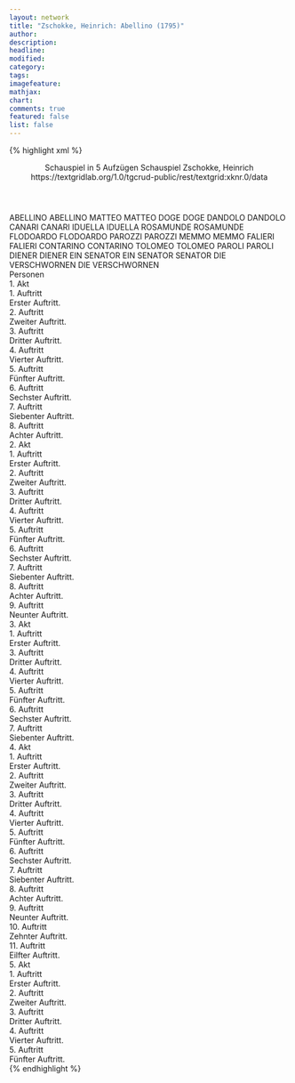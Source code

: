 ```yaml
---
layout: network
title: "Zschokke, Heinrich: Abellino (1795)"
author:
description:
headline:
modified:
category:
tags:
imagefeature:
mathjax:
chart:
comments: true
featured: false
list: false
---
```

{% highlight xml %}
<?xml-model href="https://raw.githubusercontent.com/DLiNa/project/master/rules/lina.rnc"?><?xml-model href="https://raw.githubusercontent.com/DLiNa/project/master/rules/lina.sch"?>
<play xmlns="http://lina.digital">
  <header>
    <title>Abellino</title>
    <subtitle>Schauspiel in 5 Aufzügen</subtitle>
    <genretitle>Schauspiel</genretitle>
    <author>Zschokke, Heinrich</author>
    <date type="print" when="1795"/>
    <date type="premiere" when="1795"/>
    <date type="written"/>
    <source>https://textgridlab.org/1.0/tgcrud-public/rest/textgrid:xknr.0/data</source>
  </header>
  <personae>
    <character>
      <name>ABELLINO</name>
      <alias xml:id="abellino">
        <name>ABELLINO</name>
      </alias>
    </character>
    <character>
      <name>MATTEO</name>
      <alias xml:id="matteo">
        <name>MATTEO</name>
      </alias>
    </character>
    <character>
      <name>DOGE</name>
      <alias xml:id="doge">
        <name>DOGE</name>
      </alias>
    </character>
    <character>
      <name>DANDOLO</name>
      <alias xml:id="dandolo">
        <name>DANDOLO</name>
      </alias>
    </character>
    <character>
      <name>CANARI</name>
      <alias xml:id="canari">
        <name>CANARI</name>
      </alias>
    </character>
    <character>
      <name>IDUELLA</name>
      <alias xml:id="iduella">
        <name>IDUELLA</name>
      </alias>
    </character>
    <character>
      <name>ROSAMUNDE</name>
      <alias xml:id="rosamunde">
        <name>ROSAMUNDE</name>
      </alias>
    </character>
    <character>
      <name>FLODOARDO</name>
      <alias xml:id="flodoardo">
        <name>FLODOARDO</name>
      </alias>
    </character>
    <character>
      <name>PAROZZI</name>
      <alias xml:id="parozzi">
        <name>PAROZZI</name>
      </alias>
    </character>
    <character>
      <name>MEMMO</name>
      <alias xml:id="memmo">
        <name>MEMMO</name>
      </alias>
    </character>
    <character>
      <name>FALIERI</name>
      <alias xml:id="falieri">
        <name>FALIERI</name>
      </alias>
    </character>
    <character>
      <name>CONTARINO</name>
      <alias xml:id="contarino">
        <name>CONTARINO</name>
      </alias>
    </character>
    <character>
      <name>TOLOMEO</name>
      <alias xml:id="tolomeo">
        <name>TOLOMEO</name>
      </alias>
    </character>
    <character>
      <name>PAROLI</name>
      <alias xml:id="paroli">
        <name>PAROLI</name>
      </alias>
    </character>
    <character>
      <name>DIENER</name>
      <alias xml:id="diener">
        <name>DIENER</name>
      </alias>
    </character>
    <character>
      <name>EIN SENATOR</name>
      <alias xml:id="ein_senator">
        <name>EIN SENATOR</name>
      </alias>
      <alias xml:id="senator">
        <name>SENATOR</name>
      </alias>
    </character>
    <character>
      <name>DIE VERSCHWORNEN</name>
      <alias xml:id="die_verschwornen">
        <name>DIE VERSCHWORNEN</name>
      </alias>
    </character>
  </personae>
  <text>
    <div>
      <head>Personen</head>
    </div>
    <div>
      <head>1. Akt</head>
      <div>
        <head>1. Auftritt</head>
        <div>
          <head>Erster Auftritt.</head>
          <sp who="#abellino">
            <amount n="1" unit="speech_acts"/>
            <amount n="158" unit="words"/>
            <amount n="29" unit="lines"/>
            <amount n="938" unit="chars"/>
          </sp>
        </div>
      </div>
      <div>
        <head>2. Auftritt</head>
        <div>
          <head>Zweiter Auftritt.</head>
          <sp who="#abellino">
            <amount n="31" unit="speech_acts"/>
            <amount n="674" unit="words"/>
            <amount n="130" unit="lines"/>
            <amount n="3826" unit="chars"/>
          </sp>
          <sp who="#matteo">
            <amount n="31" unit="speech_acts"/>
            <amount n="973" unit="words"/>
            <amount n="191" unit="lines"/>
            <amount n="5580" unit="chars"/>
          </sp>
        </div>
      </div>
      <div>
        <head>3. Auftritt</head>
        <div>
          <head>Dritter Auftritt.</head>
          <sp who="#abellino">
            <amount n="2" unit="speech_acts"/>
            <amount n="176" unit="words"/>
            <amount n="36" unit="lines"/>
            <amount n="1011" unit="chars"/>
          </sp>
          <sp who="#matteo">
            <amount n="1" unit="speech_acts"/>
            <amount n="1" unit="words"/>
            <amount n="1" unit="lines"/>
            <amount n="9" unit="chars"/>
          </sp>
        </div>
      </div>
      <div>
        <head>4. Auftritt</head>
        <div>
          <head>Vierter Auftritt.</head>
          <sp who="#doge">
            <amount n="3" unit="speech_acts"/>
            <amount n="180" unit="words"/>
            <amount n="37" unit="lines"/>
            <amount n="1069" unit="chars"/>
          </sp>
          <sp who="#dandolo">
            <amount n="3" unit="speech_acts"/>
            <amount n="147" unit="words"/>
            <amount n="31" unit="lines"/>
            <amount n="883" unit="chars"/>
          </sp>
        </div>
      </div>
      <div>
        <head>5. Auftritt</head>
        <div>
          <head>Fünfter Auftritt.</head>
          <sp who="#doge">
            <amount n="9" unit="speech_acts"/>
            <amount n="138" unit="words"/>
            <amount n="29" unit="lines"/>
            <amount n="779" unit="chars"/>
          </sp>
          <sp who="#canari">
            <amount n="9" unit="speech_acts"/>
            <amount n="225" unit="words"/>
            <amount n="47" unit="lines"/>
            <amount n="1339" unit="chars"/>
          </sp>
          <sp who="#dandolo">
            <amount n="10" unit="speech_acts"/>
            <amount n="340" unit="words"/>
            <amount n="66" unit="lines"/>
            <amount n="1956" unit="chars"/>
          </sp>
        </div>
      </div>
      <div>
        <head>6. Auftritt</head>
        <div>
          <head>Sechster Auftritt.</head>
          <sp who="#iduella">
            <amount n="19" unit="speech_acts"/>
            <amount n="393" unit="words"/>
            <amount n="76" unit="lines"/>
            <amount n="2252" unit="chars"/>
          </sp>
          <sp who="#rosamunde">
            <amount n="19" unit="speech_acts"/>
            <amount n="731" unit="words"/>
            <amount n="132" unit="lines"/>
            <amount n="4035" unit="chars"/>
          </sp>
        </div>
      </div>
      <div>
        <head>7. Auftritt</head>
        <div>
          <head>Siebenter Auftritt.</head>
          <sp who="#rosamunde">
            <amount n="14" unit="speech_acts"/>
            <amount n="172" unit="words"/>
            <amount n="31" unit="lines"/>
            <amount n="947" unit="chars"/>
          </sp>
          <sp who="#abellino">
            <amount n="14" unit="speech_acts"/>
            <amount n="389" unit="words"/>
            <amount n="78" unit="lines"/>
            <amount n="2266" unit="chars"/>
          </sp>
        </div>
      </div>
      <div>
        <head>8. Auftritt</head>
        <div>
          <head>Achter Auftritt.</head>
          <sp who="#matteo">
            <amount n="3" unit="speech_acts"/>
            <amount n="10" unit="words"/>
            <amount n="3" unit="lines"/>
            <amount n="64" unit="chars"/>
          </sp>
          <sp who="#abellino">
            <amount n="7" unit="speech_acts"/>
            <amount n="230" unit="words"/>
            <amount n="45" unit="lines"/>
            <amount n="1274" unit="chars"/>
          </sp>
          <sp who="#rosamunde">
            <amount n="7" unit="speech_acts"/>
            <amount n="40" unit="words"/>
            <amount n="10" unit="lines"/>
            <amount n="233" unit="chars"/>
          </sp>
        </div>
      </div>
    </div>
    <div>
      <head>2. Akt</head>
      <div>
        <head>1. Auftritt</head>
        <div>
          <head>Erster Auftritt.</head>
          <sp who="#canari">
            <amount n="9" unit="speech_acts"/>
            <amount n="248" unit="words"/>
            <amount n="51" unit="lines"/>
            <amount n="1488" unit="chars"/>
          </sp>
          <sp who="#iduella">
            <amount n="8" unit="speech_acts"/>
            <amount n="160" unit="words"/>
            <amount n="33" unit="lines"/>
            <amount n="947" unit="chars"/>
          </sp>
        </div>
      </div>
      <div>
        <head>2. Auftritt</head>
        <div>
          <head>Zweiter Auftritt.</head>
          <sp who="#canari">
            <amount n="14" unit="speech_acts"/>
            <amount n="653" unit="words"/>
            <amount n="126" unit="lines"/>
            <amount n="3664" unit="chars"/>
          </sp>
          <sp who="#flodoardo">
            <amount n="14" unit="speech_acts"/>
            <amount n="199" unit="words"/>
            <amount n="41" unit="lines"/>
            <amount n="1175" unit="chars"/>
          </sp>
        </div>
      </div>
      <div>
        <head>3. Auftritt</head>
        <div>
          <head>Dritter Auftritt.</head>
          <sp who="#flodoardo">
            <amount n="6" unit="speech_acts"/>
            <amount n="193" unit="words"/>
            <amount n="37" unit="lines"/>
            <amount n="1121" unit="chars"/>
          </sp>
          <sp who="#doge">
            <amount n="6" unit="speech_acts"/>
            <amount n="239" unit="words"/>
            <amount n="50" unit="lines"/>
            <amount n="1427" unit="chars"/>
          </sp>
          <sp who="#canari">
            <amount n="1" unit="speech_acts"/>
            <amount n="38" unit="words"/>
            <amount n="7" unit="lines"/>
            <amount n="216" unit="chars"/>
          </sp>
        </div>
      </div>
      <div>
        <head>4. Auftritt</head>
        <div>
          <head>Vierter Auftritt.</head>
          <sp who="#doge">
            <amount n="4" unit="speech_acts"/>
            <amount n="133" unit="words"/>
            <amount n="27" unit="lines"/>
            <amount n="778" unit="chars"/>
          </sp>
          <sp who="#dandolo">
            <amount n="5" unit="speech_acts"/>
            <amount n="200" unit="words"/>
            <amount n="41" unit="lines"/>
            <amount n="1125" unit="chars"/>
          </sp>
          <sp who="#canari">
            <amount n="2" unit="speech_acts"/>
            <amount n="15" unit="words"/>
            <amount n="3" unit="lines"/>
            <amount n="83" unit="chars"/>
          </sp>
          <sp who="#flodoardo">
            <amount n="1" unit="speech_acts"/>
            <amount n="52" unit="words"/>
            <amount n="9" unit="lines"/>
            <amount n="278" unit="chars"/>
          </sp>
        </div>
      </div>
      <div>
        <head>5. Auftritt</head>
        <div>
          <head>Fünfter Auftritt.</head>
          <sp who="#rosamunde">
            <amount n="21" unit="speech_acts"/>
            <amount n="685" unit="words"/>
            <amount n="126" unit="lines"/>
            <amount n="3769" unit="chars"/>
          </sp>
          <sp who="#flodoardo">
            <amount n="20" unit="speech_acts"/>
            <amount n="663" unit="words"/>
            <amount n="125" unit="lines"/>
            <amount n="3552" unit="chars"/>
          </sp>
        </div>
      </div>
      <div>
        <head>6. Auftritt</head>
        <div>
          <head>Sechster Auftritt.</head>
          <sp who="#parozzi">
            <amount n="13" unit="speech_acts"/>
            <amount n="241" unit="words"/>
            <amount n="50" unit="lines"/>
            <amount n="1423" unit="chars"/>
          </sp>
          <sp who="#memmo">
            <amount n="12" unit="speech_acts"/>
            <amount n="120" unit="words"/>
            <amount n="25" unit="lines"/>
            <amount n="658" unit="chars"/>
          </sp>
        </div>
      </div>
      <div>
        <head>7. Auftritt</head>
        <div>
          <head>Siebenter Auftritt.</head>
          <sp who="#parozzi">
            <amount n="7" unit="speech_acts"/>
            <amount n="424" unit="words"/>
            <amount n="85" unit="lines"/>
            <amount n="2455" unit="chars"/>
          </sp>
          <sp who="#falieri">
            <amount n="6" unit="speech_acts"/>
            <amount n="96" unit="words"/>
            <amount n="20" unit="lines"/>
            <amount n="521" unit="chars"/>
          </sp>
          <sp who="#memmo">
            <amount n="6" unit="speech_acts"/>
            <amount n="228" unit="words"/>
            <amount n="41" unit="lines"/>
            <amount n="1243" unit="chars"/>
          </sp>
        </div>
      </div>
      <div>
        <head>8. Auftritt</head>
        <div>
          <head>Achter Auftritt.</head>
          <sp who="#parozzi">
            <amount n="6" unit="speech_acts"/>
            <amount n="84" unit="words"/>
            <amount n="17" unit="lines"/>
            <amount n="474" unit="chars"/>
          </sp>
          <sp who="#memmo">
            <amount n="9" unit="speech_acts"/>
            <amount n="57" unit="words"/>
            <amount n="12" unit="lines"/>
            <amount n="343" unit="chars"/>
          </sp>
          <sp who="#falieri">
            <amount n="7" unit="speech_acts"/>
            <amount n="171" unit="words"/>
            <amount n="32" unit="lines"/>
            <amount n="922" unit="chars"/>
          </sp>
          <sp who="#contarino">
            <amount n="14" unit="speech_acts"/>
            <amount n="619" unit="words"/>
            <amount n="120" unit="lines"/>
            <amount n="3488" unit="chars"/>
          </sp>
        </div>
      </div>
      <div>
        <head>9. Auftritt</head>
        <div>
          <head>Neunter Auftritt.</head>
          <sp who="#abellino">
            <amount n="21" unit="speech_acts"/>
            <amount n="565" unit="words"/>
            <amount n="112" unit="lines"/>
            <amount n="3204" unit="chars"/>
          </sp>
          <sp who="#abellino #parozzi #contarino #memmo #falieri">
            <amount n="2" unit="speech_acts"/>
            <amount n="21" unit="words"/>
            <amount n="4" unit="lines"/>
            <amount n="105" unit="chars"/>
          </sp>
          <sp who="#parozzi">
            <amount n="11" unit="speech_acts"/>
            <amount n="56" unit="words"/>
            <amount n="15" unit="lines"/>
            <amount n="347" unit="chars"/>
          </sp>
          <sp who="#contarino">
            <amount n="8" unit="speech_acts"/>
            <amount n="77" unit="words"/>
            <amount n="17" unit="lines"/>
            <amount n="458" unit="chars"/>
          </sp>
          <sp who="#memmo">
            <amount n="3" unit="speech_acts"/>
            <amount n="53" unit="words"/>
            <amount n="9" unit="lines"/>
            <amount n="286" unit="chars"/>
          </sp>
          <sp who="#falieri">
            <amount n="2" unit="speech_acts"/>
            <amount n="17" unit="words"/>
            <amount n="3" unit="lines"/>
            <amount n="88" unit="chars"/>
          </sp>
        </div>
      </div>
    </div>
    <div>
      <head>3. Akt</head>
      <div>
        <head>1. Auftritt</head>
        <div>
          <head>Erster Auftritt.</head>
          <sp who="#doge">
            <amount n="12" unit="speech_acts"/>
            <amount n="899" unit="words"/>
            <amount n="173" unit="lines"/>
            <amount n="5036" unit="chars"/>
          </sp>
          <sp who="#flodoardo">
            <amount n="12" unit="speech_acts"/>
            <amount n="256" unit="words"/>
            <amount n="47" unit="lines"/>
            <amount n="1400" unit="chars"/>
          </sp>
        </div>
      </div>
      <div>
        <head>3. Auftritt</head>
        <div>
          <head>Dritter Auftritt.</head>
          <sp who="#doge">
            <amount n="11" unit="speech_acts"/>
            <amount n="390" unit="words"/>
            <amount n="77" unit="lines"/>
            <amount n="2232" unit="chars"/>
          </sp>
          <sp who="#dandolo">
            <amount n="10" unit="speech_acts"/>
            <amount n="576" unit="words"/>
            <amount n="120" unit="lines"/>
            <amount n="3366" unit="chars"/>
          </sp>
        </div>
      </div>
      <div>
        <head>4. Auftritt</head>
        <div>
          <head>Vierter Auftritt.</head>
          <sp who="#rosamunde">
            <amount n="13" unit="speech_acts"/>
            <amount n="214" unit="words"/>
            <amount n="41" unit="lines"/>
            <amount n="1212" unit="chars"/>
          </sp>
          <sp who="#tolomeo">
            <amount n="13" unit="speech_acts"/>
            <amount n="634" unit="words"/>
            <amount n="120" unit="lines"/>
            <amount n="3579" unit="chars"/>
          </sp>
        </div>
      </div>
      <div>
        <head>5. Auftritt</head>
        <div>
          <head>Fünfter Auftritt.</head>
          <sp who="#doge">
            <amount n="18" unit="speech_acts"/>
            <amount n="379" unit="words"/>
            <amount n="71" unit="lines"/>
            <amount n="2070" unit="chars"/>
          </sp>
          <sp who="#tolomeo">
            <amount n="17" unit="speech_acts"/>
            <amount n="531" unit="words"/>
            <amount n="108" unit="lines"/>
            <amount n="3175" unit="chars"/>
          </sp>
        </div>
      </div>
      <div>
        <head>6. Auftritt</head>
        <div>
          <head>Sechster Auftritt.</head>
          <sp who="#doge">
            <amount n="12" unit="speech_acts"/>
            <amount n="570" unit="words"/>
            <amount n="112" unit="lines"/>
            <amount n="3305" unit="chars"/>
          </sp>
          <sp who="#iduella">
            <amount n="11" unit="speech_acts"/>
            <amount n="460" unit="words"/>
            <amount n="91" unit="lines"/>
            <amount n="2661" unit="chars"/>
          </sp>
        </div>
      </div>
      <div>
        <head>7. Auftritt</head>
        <div>
          <head>Siebenter Auftritt.</head>
          <sp who="#abellino">
            <amount n="19" unit="speech_acts"/>
            <amount n="578" unit="words"/>
            <amount n="113" unit="lines"/>
            <amount n="3256" unit="chars"/>
          </sp>
          <sp who="#doge">
            <amount n="19" unit="speech_acts"/>
            <amount n="269" unit="words"/>
            <amount n="52" unit="lines"/>
            <amount n="1522" unit="chars"/>
          </sp>
        </div>
      </div>
    </div>
    <div>
      <head>4. Akt</head>
      <div>
        <head>1. Auftritt</head>
        <div>
          <head>Erster Auftritt.</head>
          <sp who="#rosamunde">
            <amount n="6" unit="speech_acts"/>
            <amount n="288" unit="words"/>
            <amount n="55" unit="lines"/>
            <amount n="1629" unit="chars"/>
          </sp>
          <sp who="#doge">
            <amount n="5" unit="speech_acts"/>
            <amount n="208" unit="words"/>
            <amount n="39" unit="lines"/>
            <amount n="1123" unit="chars"/>
          </sp>
        </div>
      </div>
      <div>
        <head>2. Auftritt</head>
        <div>
          <head>Zweiter Auftritt.</head>
          <sp who="#flodoardo">
            <amount n="5" unit="speech_acts"/>
            <amount n="171" unit="words"/>
            <amount n="35" unit="lines"/>
            <amount n="985" unit="chars"/>
          </sp>
          <sp who="#doge">
            <amount n="4" unit="speech_acts"/>
            <amount n="101" unit="words"/>
            <amount n="22" unit="lines"/>
            <amount n="568" unit="chars"/>
          </sp>
        </div>
      </div>
      <div>
        <head>3. Auftritt</head>
        <div>
          <head>Dritter Auftritt.</head>
          <sp who="#parozzi">
            <amount n="10" unit="speech_acts"/>
            <amount n="323" unit="words"/>
            <amount n="62" unit="lines"/>
            <amount n="1861" unit="chars"/>
          </sp>
          <sp who="#flodoardo">
            <amount n="9" unit="speech_acts"/>
            <amount n="149" unit="words"/>
            <amount n="30" unit="lines"/>
            <amount n="876" unit="chars"/>
          </sp>
        </div>
      </div>
      <div>
        <head>4. Auftritt</head>
        <div>
          <head>Vierter Auftritt.</head>
          <sp who="#parozzi">
            <amount n="16" unit="speech_acts"/>
            <amount n="384" unit="words"/>
            <amount n="76" unit="lines"/>
            <amount n="2259" unit="chars"/>
          </sp>
          <sp who="#doge">
            <amount n="16" unit="speech_acts"/>
            <amount n="302" unit="words"/>
            <amount n="60" unit="lines"/>
            <amount n="1781" unit="chars"/>
          </sp>
          <sp who="#paroli">
            <amount n="1" unit="speech_acts"/>
            <amount n="123" unit="words"/>
            <amount n="25" unit="lines"/>
            <amount n="710" unit="chars"/>
          </sp>
        </div>
      </div>
      <div>
        <head>5. Auftritt</head>
        <div>
          <head>Fünfter Auftritt.</head>
          <sp who="#doge">
            <amount n="2" unit="speech_acts"/>
            <amount n="63" unit="words"/>
            <amount n="12" unit="lines"/>
            <amount n="355" unit="chars"/>
          </sp>
          <sp who="#diener">
            <amount n="1" unit="speech_acts"/>
          </sp>
        </div>
      </div>
      <div>
        <head>6. Auftritt</head>
        <div>
          <head>Sechster Auftritt.</head>
          <sp who="#flodoardo">
            <amount n="8" unit="speech_acts"/>
            <amount n="115" unit="words"/>
            <amount n="23" unit="lines"/>
            <amount n="669" unit="chars"/>
          </sp>
          <sp who="#doge">
            <amount n="7" unit="speech_acts"/>
            <amount n="59" unit="words"/>
            <amount n="13" unit="lines"/>
            <amount n="366" unit="chars"/>
          </sp>
        </div>
      </div>
      <div>
        <head>7. Auftritt</head>
        <div>
          <head>Siebenter Auftritt.</head>
          <sp who="#flodoardo">
            <amount n="10" unit="speech_acts"/>
            <amount n="405" unit="words"/>
            <amount n="76" unit="lines"/>
            <amount n="2235" unit="chars"/>
          </sp>
          <sp who="#rosamunde">
            <amount n="9" unit="speech_acts"/>
            <amount n="414" unit="words"/>
            <amount n="79" unit="lines"/>
            <amount n="2349" unit="chars"/>
          </sp>
        </div>
      </div>
      <div>
        <head>8. Auftritt</head>
        <div>
          <head>Achter Auftritt.</head>
          <sp who="#doge">
            <amount n="12" unit="speech_acts"/>
            <amount n="279" unit="words"/>
            <amount n="50" unit="lines"/>
            <amount n="1535" unit="chars"/>
          </sp>
          <sp who="#flodoardo">
            <amount n="11" unit="speech_acts"/>
            <amount n="546" unit="words"/>
            <amount n="105" unit="lines"/>
            <amount n="3105" unit="chars"/>
          </sp>
          <sp who="#rosamunde">
            <amount n="3" unit="speech_acts"/>
            <amount n="163" unit="words"/>
            <amount n="30" unit="lines"/>
            <amount n="906" unit="chars"/>
          </sp>
          <sp who="#flodoardo #rosamunde">
            <amount n="1" unit="speech_acts"/>
          </sp>
        </div>
      </div>
      <div>
        <head>9. Auftritt</head>
        <div>
          <head>Neunter Auftritt.</head>
          <sp who="#ein_senator">
            <amount n="2" unit="speech_acts"/>
            <amount n="55" unit="words"/>
            <amount n="14" unit="lines"/>
            <amount n="367" unit="chars"/>
          </sp>
          <sp who="#doge">
            <amount n="2" unit="speech_acts"/>
            <amount n="45" unit="words"/>
            <amount n="10" unit="lines"/>
            <amount n="267" unit="chars"/>
          </sp>
        </div>
      </div>
      <div>
        <head>10. Auftritt</head>
        <div>
          <head>Zehnter Auftritt.</head>
          <sp who="#parozzi">
            <amount n="4" unit="speech_acts"/>
            <amount n="121" unit="words"/>
            <amount n="25" unit="lines"/>
            <amount n="709" unit="chars"/>
          </sp>
          <sp who="#memmo">
            <amount n="2" unit="speech_acts"/>
            <amount n="96" unit="words"/>
            <amount n="20" unit="lines"/>
            <amount n="578" unit="chars"/>
          </sp>
          <sp who="#falieri">
            <amount n="3" unit="speech_acts"/>
            <amount n="187" unit="words"/>
            <amount n="35" unit="lines"/>
            <amount n="1030" unit="chars"/>
          </sp>
          <sp who="#tolomeo">
            <amount n="2" unit="speech_acts"/>
            <amount n="134" unit="words"/>
            <amount n="30" unit="lines"/>
            <amount n="826" unit="chars"/>
          </sp>
        </div>
      </div>
      <div>
        <head>11. Auftritt</head>
        <div>
          <head>Eilfter Auftritt.</head>
          <sp who="#memmo">
            <amount n="5" unit="speech_acts"/>
            <amount n="44" unit="words"/>
            <amount n="10" unit="lines"/>
            <amount n="256" unit="chars"/>
          </sp>
          <sp who="#contarino">
            <amount n="11" unit="speech_acts"/>
            <amount n="380" unit="words"/>
            <amount n="79" unit="lines"/>
            <amount n="2251" unit="chars"/>
          </sp>
          <sp who="#abellino">
            <amount n="10" unit="speech_acts"/>
            <amount n="385" unit="words"/>
            <amount n="78" unit="lines"/>
            <amount n="2253" unit="chars"/>
          </sp>
          <sp who="#parozzi">
            <amount n="8" unit="speech_acts"/>
            <amount n="236" unit="words"/>
            <amount n="49" unit="lines"/>
            <amount n="1391" unit="chars"/>
          </sp>
          <sp who="#memmo #contarino #abellino #parozzi #falieri #tolomeo">
            <amount n="7" unit="speech_acts"/>
            <amount n="23" unit="words"/>
            <amount n="7" unit="lines"/>
            <amount n="146" unit="chars"/>
          </sp>
          <sp who="#falieri">
            <amount n="2" unit="speech_acts"/>
            <amount n="16" unit="words"/>
            <amount n="3" unit="lines"/>
            <amount n="87" unit="chars"/>
          </sp>
          <sp who="#tolomeo">
            <amount n="2" unit="speech_acts"/>
            <amount n="30" unit="words"/>
            <amount n="6" unit="lines"/>
            <amount n="171" unit="chars"/>
          </sp>
        </div>
      </div>
    </div>
    <div>
      <head>5. Akt</head>
      <div>
        <head>1. Auftritt</head>
        <div>
          <head>Erster Auftritt.</head>
          <sp who="#memmo">
            <amount n="4" unit="speech_acts"/>
            <amount n="90" unit="words"/>
            <amount n="16" unit="lines"/>
            <amount n="475" unit="chars"/>
          </sp>
          <sp who="#parozzi">
            <amount n="4" unit="speech_acts"/>
            <amount n="87" unit="words"/>
            <amount n="19" unit="lines"/>
            <amount n="535" unit="chars"/>
          </sp>
          <sp who="#contarino">
            <amount n="1" unit="speech_acts"/>
            <amount n="16" unit="words"/>
            <amount n="3" unit="lines"/>
            <amount n="102" unit="chars"/>
          </sp>
          <sp who="#doge">
            <amount n="5" unit="speech_acts"/>
            <amount n="96" unit="words"/>
            <amount n="21" unit="lines"/>
            <amount n="569" unit="chars"/>
          </sp>
          <sp who="#rosamunde">
            <amount n="2" unit="speech_acts"/>
            <amount n="48" unit="words"/>
            <amount n="9" unit="lines"/>
            <amount n="281" unit="chars"/>
          </sp>
          <sp who="#ein_senator">
            <amount n="1" unit="speech_acts"/>
            <amount n="2" unit="words"/>
            <amount n="1" unit="lines"/>
            <amount n="20" unit="chars"/>
          </sp>
          <sp who="#senator">
            <amount n="2" unit="speech_acts"/>
            <amount n="10" unit="words"/>
            <amount n="2" unit="lines"/>
            <amount n="62" unit="chars"/>
          </sp>
          <sp who="#falieri">
            <amount n="3" unit="speech_acts"/>
            <amount n="35" unit="words"/>
            <amount n="7" unit="lines"/>
            <amount n="220" unit="chars"/>
          </sp>
        </div>
      </div>
      <div>
        <head>2. Auftritt</head>
        <div>
          <head>Zweiter Auftritt.</head>
          <sp who="#falieri">
            <amount n="4" unit="speech_acts"/>
            <amount n="45" unit="words"/>
            <amount n="9" unit="lines"/>
            <amount n="268" unit="chars"/>
          </sp>
          <sp who="#parozzi">
            <amount n="4" unit="speech_acts"/>
            <amount n="51" unit="words"/>
            <amount n="10" unit="lines"/>
            <amount n="298" unit="chars"/>
          </sp>
          <sp who="#memmo">
            <amount n="4" unit="speech_acts"/>
            <amount n="45" unit="words"/>
            <amount n="8" unit="lines"/>
            <amount n="277" unit="chars"/>
          </sp>
          <sp who="#doge">
            <amount n="10" unit="speech_acts"/>
            <amount n="345" unit="words"/>
            <amount n="74" unit="lines"/>
            <amount n="2050" unit="chars"/>
          </sp>
          <sp who="#paroli">
            <amount n="1" unit="speech_acts"/>
            <amount n="17" unit="words"/>
            <amount n="3" unit="lines"/>
            <amount n="93" unit="chars"/>
          </sp>
          <sp who="#tolomeo">
            <amount n="6" unit="speech_acts"/>
            <amount n="101" unit="words"/>
            <amount n="21" unit="lines"/>
            <amount n="615" unit="chars"/>
          </sp>
          <sp who="#ein_senator">
            <amount n="1" unit="speech_acts"/>
            <amount n="2" unit="words"/>
            <amount n="1" unit="lines"/>
            <amount n="20" unit="chars"/>
          </sp>
          <sp who="#senator">
            <amount n="3" unit="speech_acts"/>
            <amount n="8" unit="words"/>
            <amount n="3" unit="lines"/>
            <amount n="72" unit="chars"/>
          </sp>
          <sp who="#contarino">
            <amount n="1" unit="speech_acts"/>
            <amount n="12" unit="words"/>
            <amount n="2" unit="lines"/>
            <amount n="60" unit="chars"/>
          </sp>
        </div>
      </div>
      <div>
        <head>3. Auftritt</head>
        <div>
          <head>Dritter Auftritt.</head>
          <sp who="#rosamunde">
            <amount n="1" unit="speech_acts"/>
            <amount n="6" unit="words"/>
            <amount n="1" unit="lines"/>
            <amount n="29" unit="chars"/>
          </sp>
          <sp who="#flodoardo">
            <amount n="12" unit="speech_acts"/>
            <amount n="490" unit="words"/>
            <amount n="103" unit="lines"/>
            <amount n="2887" unit="chars"/>
          </sp>
          <sp who="#doge">
            <amount n="9" unit="speech_acts"/>
            <amount n="165" unit="words"/>
            <amount n="35" unit="lines"/>
            <amount n="958" unit="chars"/>
          </sp>
          <sp who="#parozzi">
            <amount n="2" unit="speech_acts"/>
            <amount n="141" unit="words"/>
            <amount n="28" unit="lines"/>
            <amount n="844" unit="chars"/>
          </sp>
          <sp who="#contarino">
            <amount n="1" unit="speech_acts"/>
            <amount n="39" unit="words"/>
            <amount n="9" unit="lines"/>
            <amount n="245" unit="chars"/>
          </sp>
          <sp who="#falieri">
            <amount n="3" unit="speech_acts"/>
            <amount n="83" unit="words"/>
            <amount n="16" unit="lines"/>
            <amount n="453" unit="chars"/>
          </sp>
        </div>
      </div>
      <div>
        <head>4. Auftritt</head>
        <div>
          <head>Vierter Auftritt.</head>
          <sp who="#contarino">
            <amount n="7" unit="speech_acts"/>
            <amount n="136" unit="words"/>
            <amount n="29" unit="lines"/>
            <amount n="790" unit="chars"/>
          </sp>
          <sp who="#memmo">
            <amount n="4" unit="speech_acts"/>
            <amount n="43" unit="words"/>
            <amount n="9" unit="lines"/>
            <amount n="238" unit="chars"/>
          </sp>
          <sp who="#doge">
            <amount n="7" unit="speech_acts"/>
            <amount n="197" unit="words"/>
            <amount n="36" unit="lines"/>
            <amount n="1091" unit="chars"/>
          </sp>
          <sp who="#rosamunde">
            <amount n="3" unit="speech_acts"/>
            <amount n="90" unit="words"/>
            <amount n="17" unit="lines"/>
            <amount n="528" unit="chars"/>
          </sp>
          <sp who="#abellino">
            <amount n="8" unit="speech_acts"/>
            <amount n="554" unit="words"/>
            <amount n="111" unit="lines"/>
            <amount n="3216" unit="chars"/>
          </sp>
          <sp who="#parozzi">
            <amount n="4" unit="speech_acts"/>
            <amount n="271" unit="words"/>
            <amount n="54" unit="lines"/>
            <amount n="1533" unit="chars"/>
          </sp>
          <sp who="#falieri">
            <amount n="3" unit="speech_acts"/>
            <amount n="19" unit="words"/>
            <amount n="4" unit="lines"/>
            <amount n="124" unit="chars"/>
          </sp>
          <sp who="#tolomeo">
            <amount n="4" unit="speech_acts"/>
            <amount n="84" unit="words"/>
            <amount n="17" unit="lines"/>
            <amount n="491" unit="chars"/>
          </sp>
          <sp who="#flodoardo">
            <amount n="3" unit="speech_acts"/>
            <amount n="234" unit="words"/>
            <amount n="47" unit="lines"/>
            <amount n="1334" unit="chars"/>
          </sp>
          <sp who="#die_verschwornen">
            <amount n="1" unit="speech_acts"/>
            <amount n="22" unit="words"/>
            <amount n="4" unit="lines"/>
            <amount n="128" unit="chars"/>
          </sp>
        </div>
      </div>
      <div>
        <head>5. Auftritt</head>
        <div>
          <head>Fünfter Auftritt.</head>
          <sp who="#parozzi">
            <amount n="1" unit="speech_acts"/>
            <amount n="6" unit="words"/>
            <amount n="1" unit="lines"/>
            <amount n="36" unit="chars"/>
          </sp>
          <sp who="#doge">
            <amount n="4" unit="speech_acts"/>
            <amount n="305" unit="words"/>
            <amount n="56" unit="lines"/>
            <amount n="1711" unit="chars"/>
          </sp>
          <sp who="#canari">
            <amount n="2" unit="speech_acts"/>
            <amount n="108" unit="words"/>
            <amount n="21" unit="lines"/>
            <amount n="605" unit="chars"/>
          </sp>
          <sp who="#dandolo">
            <amount n="2" unit="speech_acts"/>
            <amount n="58" unit="words"/>
            <amount n="11" unit="lines"/>
            <amount n="300" unit="chars"/>
          </sp>
          <sp who="#rosamunde">
            <amount n="3" unit="speech_acts"/>
            <amount n="21" unit="words"/>
            <amount n="5" unit="lines"/>
            <amount n="147" unit="chars"/>
          </sp>
          <sp who="#ein_senator">
            <amount n="1" unit="speech_acts"/>
            <amount n="17" unit="words"/>
            <amount n="5" unit="lines"/>
            <amount n="120" unit="chars"/>
          </sp>
          <sp who="#flodoardo">
            <amount n="2" unit="speech_acts"/>
            <amount n="11" unit="words"/>
            <amount n="2" unit="lines"/>
            <amount n="63" unit="chars"/>
          </sp>
          <sp who="#senator">
            <amount n="1" unit="speech_acts"/>
            <amount n="4" unit="words"/>
            <amount n="1" unit="lines"/>
            <amount n="27" unit="chars"/>
          </sp>
        </div>
      </div>
    </div>
  </text>
</play>
{% endhighlight %}